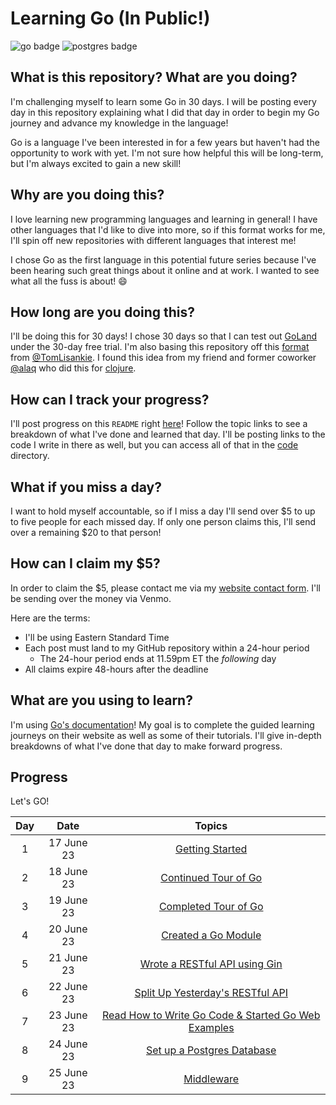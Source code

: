 # Learning Go (In Public!)

![go badge] ![postgres badge]

## What is this repository? What are you doing?

I'm challenging myself to learn some Go in 30 days. I will be posting every day
in this repository explaining what I did that day in order to begin my Go
journey and advance my knowledge in the language!

Go is a language I've been interested in for a few years but haven't had the
opportunity to work with yet. I'm not sure how helpful this will be long-term,
but I'm always excited to gain a new skill!

## Why are you doing this?

I love learning new programming languages and learning in general! I have other
languages that I'd like to dive into more, so if this format works for me, I'll
spin off new repositories with different languages that interest me!

I chose Go as the first language in this potential future series because I've
been hearing such great things about it online and at work. I wanted to see
what all the fuss is about! 😄

## How long are you doing this?

I'll be doing this for 30 days! I chose 30 days so that I can test out [GoLand]
under the 30-day free trial. I'm also basing this repository off this [format]
from [@TomLisankie]. I found this idea from my friend and former coworker
[@alaq] who did this for [clojure].

## How can I track your progress?

I'll post progress on this `README` right [here]! Follow the topic links to see
a breakdown of what I've done and learned that day. I'll be posting links to
the code I write in there as well, but you can access all of that in the [code]
directory.

## What if you miss a day?

I want to hold myself accountable, so if I miss a day I'll send over $5 to up
to five people for each missed day. If only one person claims this, I'll send
over a remaining $20 to that person!

## How can I claim my $5?

In order to claim the $5, please contact me via my [website contact form]. I'll
be sending over the money via Venmo.

Here are the terms:

- I'll be using Eastern Standard Time
- Each post must land to my GitHub repository within a 24-hour period
  - The 24-hour period ends at 11.59pm ET the _following_ day
- All claims expire 48-hours after the deadline

## What are you using to learn?

I'm using [Go's documentation]! My goal is to complete the guided learning
journeys on their website as well as some of their tutorials. I'll give
in-depth breakdowns of what I've done that day to make forward progress.

## Progress

Let's GO!

| **Day** |  **Date**  |                      **Topics**                       |
|:-------:|:----------:|:-----------------------------------------------------:|
|    1    | 17 June 23 |                   [Getting Started]                   |
|    2    | 18 June 23 |                [Continued Tour of Go]                 |
|    3    | 19 June 23 |                [Completed Tour of Go]                 |
|    4    | 20 June 23 |                 [Created a Go Module]                 |
|    5    | 21 June 23 |            [Wrote a RESTful API using Gin]            |
|    6    | 22 June 23 |          [Split Up Yesterday's RESTful API]           |
|    7    | 23 June 23 | [Read How to Write Go Code & Started Go Web Examples] |
|    8    | 24 June 23 |             [Set up a Postgres Database]              |
|    9    | 25 June 23 |                     [Middleware]                      |

[go badge]:
  https://img.shields.io/badge/Go-00ADD8?style=for-the-badge&logo=go&logoColor=white
[postgres badge]:
  https://img.shields.io/badge/PostgreSQL-316192?style=for-the-badge&logo=postgresql&logoColor=white
[goland]: https://www.jetbrains.com/go/
[format]: https://github.com/TomLisankie/Learning-Lisp
[@TomLisankie]: https://github.com/TomLisankie
[@alaq]: https://github.com/alaq
[clojure]: https://github.com/alaq/learning-clojure-in-public
[here]: #progress
[code]: ./code
[website contact form]: https://eleniarvanitis.com/contact
[go's documentation]: https://go.dev/learn/
[getting started]: ./posts/Day01.md
[continued tour of go]: ./posts/Day02.md
[completed tour of go]: ./posts/Day03.md
[created a go module]: ./posts/Day04.md
[wrote a restful api using gin]: ./posts/Day05.md
[split up yesterday's restful api]: ./posts/Day06.md
[read how to write go code & started go web examples]: ./posts/Day07.md
[set up a postgres database]: ./posts/Day08.md
[middleware]: ./posts/Day09.md
